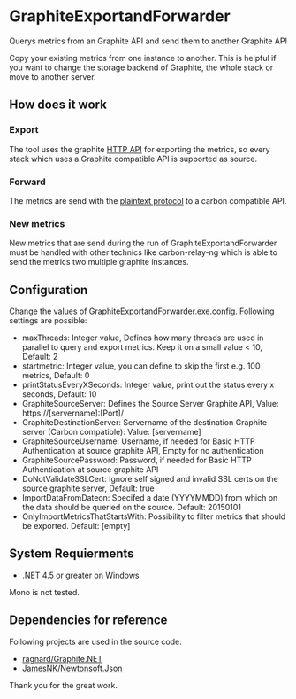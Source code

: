 # GraphiteExportandForwarder
Querys metrics from an Graphite API and send them to another Graphite API

Copy your existing metrics from one instance to another. This is helpful if you want to change the storage backend of Graphite, the whole stack or move to another server.

## How does it work
### Export
The tool uses the graphite [HTTP API](https://graphite-api.readthedocs.io/en/latest/api.html) for exporting the metrics, so every stack which uses a Graphite compatible API is supported as source. 

### Forward
The metrics are send with the [plaintext protocol](https://graphite.readthedocs.io/en/latest/feeding-carbon.html#the-plaintext-protocol) to a carbon compatible API. 

### New metrics
New metrics that are send during the run of GraphiteExportandForwarder must be handled with other technics like carbon-relay-ng which is able to send the metrics two multiple graphite instances. 


## Configuration
Change the values of GraphiteExportandForwarder.exe.config. Following settings are possible:

- maxThreads: Integer value,  Defines how many threads are used in parallel to query and export metrics. Keep it on a small value < 10, Default: 2
- startmetric: Integer value, you can define to skip the first e.g. 100 metrics, Default: 0
- printStatusEveryXSeconds: Integer value, print out the status every x seconds, Default: 10
- GraphiteSourceServer: Defines the Source Server Graphite API, Value: https://[servername]:[Port]/
- GraphiteDestinationServer: Servername of the destination Graphite server (Carbon compatible): Value: [servername]
- GraphiteSourceUsername: Username, if needed for Basic HTTP Authentication at source graphite API, Empty for no authentication
- GraphiteSourcePassword: Password, if needed for Basic HTTP Authentication at source graphite API
- DoNotValidateSSLCert: Ignore self signed and invalid SSL certs on the source graphite server, Default: true
- ImportDataFromDateon: Specifed a date (YYYYMMDD) from which on the data should be queried on the source. Default: 20150101
- OnlyImportMetricsThatStartsWith: Possibility to filter metrics that should be exported. Default: [empty]


## System Requierments
- .NET 4.5 or greater on Windows

Mono is not tested.


## Dependencies for reference
Following projects are used in the source code:

- [ragnard/Graphite.NET](https://github.com/ragnard/Graphite.NET) 
- [JamesNK/Newtonsoft.Json](https://github.com/JamesNK/Newtonsoft.Json)

Thank you for the great work.
